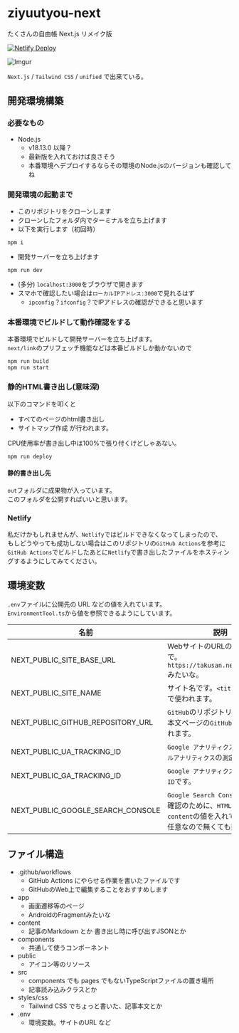 # ziyuutyou-next
たくさんの自由帳 Next.js リメイク版

[![Netlify Deploy](https://github.com/takusan23/ziyuutyou-next/actions/workflows/netlify-deploy.yml/badge.svg?branch=main)](https://github.com/takusan23/ziyuutyou-next/actions/workflows/netlify-deploy.yml)

![Imgur](https://imgur.com/6N5X7yQ.png)

`Next.js` / `Tailwind CSS` / `unified` で出来ている。

## 開発環境構築

### 必要なもの

- Node.js
    - v18.13.0 以降？
    - 最新版を入れておけば良さそう
    - 本番環境へデプロイするならその環境のNode.jsのバージョンも確認してね

### 開発環境の起動まで

- このリポジトリをクローンします
- クローンしたフォルダ内でターミナルを立ち上げます
- 以下を実行します（初回時）
```
npm i
```
- 開発サーバーを立ち上げます
```
npm run dev
```
- (多分) `localhost:3000`をブラウザで開きます
- スマホで確認したい場合は`ローカルIPアドレス:3000`で見れるはず
    - `ipconfig`？`ifconfig`？でIPアドレスの確認ができると思います


### 本番環境でビルドして動作確認をする
本番環境でビルドして開発サーバーを立ち上げます。  
`next/link`のプリフェッチ機能などは本番ビルドしか動かないので

```
npm run build
npm run start
```

### 静的HTML書き出し(意味深)
以下のコマンドを叩くと
- すべてのページのhtml書き出し
- サイトマップ作成
が行われます。

CPU使用率が書き出し中は100%で張り付くけどしゃあない。

```
npm run deploy
```

#### 静的書き出し先

`out`フォルダに成果物が入っています。  
このフォルダを公開すればいいと思います。

### Netlify
私だけかもしれませんが、`Netlify`ではビルドできなくなってしまったので、  
もしどうやっても成功しない場合はこのリポジトリの`GitHub Actions`を参考に`GitHub Actions`でビルドしたあとに`Netlify`で書き出したファイルをホスティングするようにしてみてください。

## 環境変数
`.env`ファイルに公開先の URL などの値を入れています。  
`EnvironmentTool.ts`から値を参照できるようにしています。  

| 名前                              | 説明                                                                                                                  |
|-----------------------------------|-----------------------------------------------------------------------------------------------------------------------|
| NEXT_PUBLIC_SITE_BASE_URL         | WebサイトのURLのドメインまで。`https://takusan.negitoro.dev/`みたいな。                                               |
| NEXT_PUBLIC_SITE_NAME             | サイト名です。`<title>`タグとかで使われます。                                                                         |
| NEXT_PUBLIC_GITHUB_REPOSITORY_URL | `GitHub`のリポジトリです。記事本文ページの`GitHubで開く`で使われます。                                                |
| NEXT_PUBLIC_UA_TRACKING_ID        | `Google アナリティクス`の`ユニバーサルアナリティクス`の`測定ID`です。                                                 |
| NEXT_PUBLIC_GA_TRACKING_ID        | `Google アナリティクス`の`GA4`の`測定ID`です。                                                                        |
| NEXT_PUBLIC_GOOGLE_SEARCH_CONSOLE | `Google Search Console`の所有権確認のために、`HTML タグ`の`content`の値を入れてください。任意なので無くても動くはず。 |

## ファイル構造

- .github/workflows
    - GitHub Actions にやらせる作業を書いたファイルです
    - GitHubのWeb上で編集することをおすすめします
- app
    - 画面遷移等のページ
    - AndroidのFragmentみたいな
- content
    - 記事のMarkdown とか 書き出し時に呼び出すJSONとか
- components
    - 共通して使うコンポーネント
- public
    - アイコン等のリソース
- src
    - components でも pages でもないTypeScriptファイルの置き場所
    - 記事読み込みクラスとか
- styles/css
    - Tailwind CSS でちょっと書いた、記事本文とか
- .env
    - 環境変数。サイトのURL など